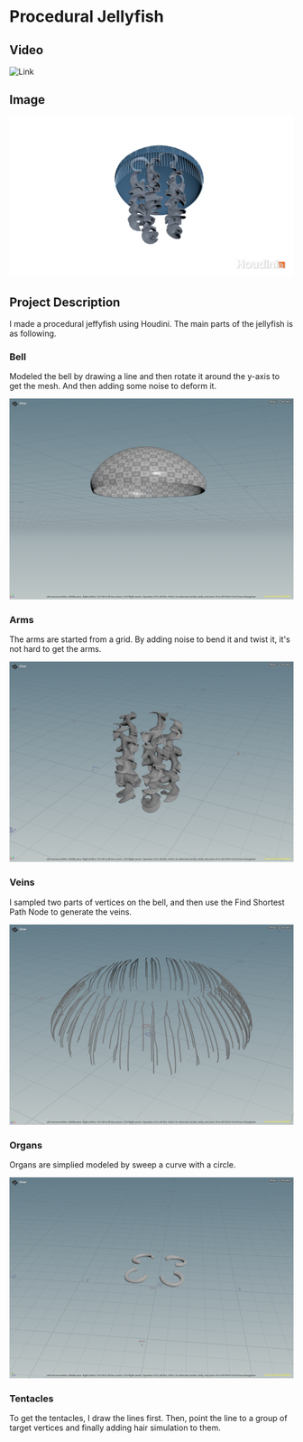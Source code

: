 # Procedural Jellyfish

## Video

![Link](https://youtu.be/20WekSf58es)

## Image

![](img/result.png)

## Project Description

I made a procedural jeffyfish using Houdini. The main parts of the jellyfish is as following.

### Bell

Modeled the bell by drawing a line and then rotate it around the y-axis to get the mesh. And then adding some noise to deform it.

![](img/bell.png)

### Arms

The arms are started from a grid. By adding noise to bend it and twist it, it's not hard to get the arms.

![](img/arms.png)

### Veins

I sampled two parts of vertices on the bell, and then use the Find Shortest Path Node to generate the veins.

![](img/veins.png)

### Organs

Organs are simplied modeled by sweep a curve with a circle.

![](img/organs.png)

### Tentacles

To get the tentacles, I draw the lines first. Then, point the line to a group of target vertices and finally adding hair simulation to them.


